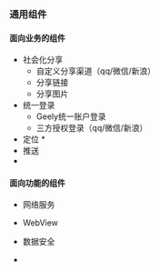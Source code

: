 ### 通用组件

#### 面向业务的组件
* 社会化分享
    * 自定义分享渠道（qq/微信/新浪）
    * 分享链接
    * 分享图片
* 统一登录
    * Geely统一账户登录
    * 三方授权登录（qq/微信/新浪）
* 定位
    * 
* 推送
* 

#### 面向功能的组件
* 网络服务

* WebView

* 数据安全

* 
